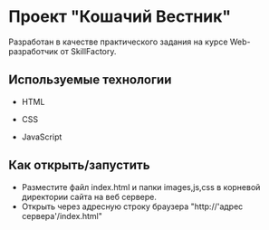 # Проект "Кошачий Вестник"

Разработан в качестве практического задания на курсе Web-разработчик от SkillFactory.

## Используемые технологии

* HTML

* CSS

* JavaScript

## Как открыть/запустить

- Разместите файл index.html и папки images,js,css в корневой директории сайта на веб сервере.
- Открыть через адресную строку браузера "http://'адрес сервера'/index.html"